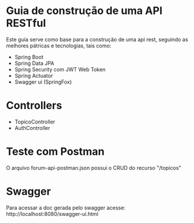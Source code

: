 # Guia de construção de uma API RESTful

Este guia serve como base para a construção de uma api rest, seguindo as melhores pátricas e tecnologias, tais como:

* Spring Boot
* Spring Data JPA
* Spring Security com JWT Web Token
* Spring Actuator
* Swagger ui (SpringFox)

# Controllers
* TopicoController
* AuthController

# Teste com Postman

O arquivo forum-api-postman.json possui o CRUD do recurso "/topicos"

# Swagger
Para acessar a doc gerada pelo swagger acesse: http://localhost:8080/swagger-ui.html